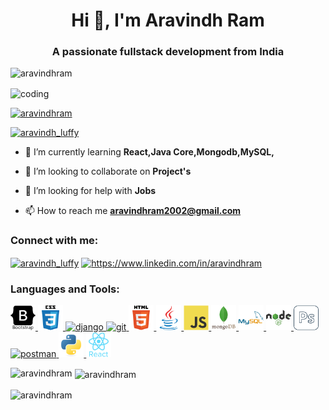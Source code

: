 <h1 align="center">Hi 👋, I'm Aravindh Ram</h1>
<h3 align="center">A passionate fullstack development from India</h3>



<p align="left"> <img src="https://komarev.com/ghpvc/?username=aravindhram&label=Profile%20views&color=0e75b6&style=flat" alt="aravindhram" /> </p>

<img align="center" alt="coding" width="400" src="https://github.com/AravindhRamB/AravindhRamB/assets/159279699/8ca47d02-5bea-4075-aa52-18ad6ca191d6">

<p align="left"> <a href="https://github.com/ryo-ma/github-profile-trophy"><img src="https://github-profile-trophy.vercel.app/?username=aravindhram" alt="aravindhram" /></a> </p>

<p align="left"> <a href="https://twitter.com/aravindh_luffy" target="blank"><img src="https://img.shields.io/twitter/follow/aravindh_luffy?logo=twitter&style=for-the-badge" alt="aravindh_luffy" /></a> </p>

- 🌱 I’m currently learning **React,Java Core,Mongodb,MySQL,**

- 👯 I’m looking to collaborate on **Project's**

- 🤝 I’m looking for help with **Jobs**

- 📫 How to reach me **aravindhram2002@gmail.com**

<h3 align="left">Connect with me:</h3>
<p align="left">
<a href="https://twitter.com/aravindh_luffy" target="blank"><img align="center" src="https://raw.githubusercontent.com/rahuldkjain/github-profile-readme-generator/master/src/images/icons/Social/twitter.svg" alt="aravindh_luffy" height="30" width="40" /></a>
<a href="https://linkedin.com/in/https://www.linkedin.com/in/aravindhram" target="blank"><img align="center" src="https://raw.githubusercontent.com/rahuldkjain/github-profile-readme-generator/master/src/images/icons/Social/linked-in-alt.svg" alt="https://www.linkedin.com/in/aravindhram" height="30" width="40" /></a>
</p>

<h3 align="left">Languages and Tools:</h3>
<p align="left"> <a href="https://getbootstrap.com" target="_blank" rel="noreferrer"> <img src="https://raw.githubusercontent.com/devicons/devicon/master/icons/bootstrap/bootstrap-plain-wordmark.svg" alt="bootstrap" width="40" height="40"/> </a> <a href="https://www.w3schools.com/css/" target="_blank" rel="noreferrer"> <img src="https://raw.githubusercontent.com/devicons/devicon/master/icons/css3/css3-original-wordmark.svg" alt="css3" width="40" height="40"/> </a> <a href="https://www.djangoproject.com/" target="_blank" rel="noreferrer"> <img src="https://cdn.worldvectorlogo.com/logos/django.svg" alt="django" width="40" height="40"/> </a> <a href="https://git-scm.com/" target="_blank" rel="noreferrer"> <img src="https://www.vectorlogo.zone/logos/git-scm/git-scm-icon.svg" alt="git" width="40" height="40"/> </a> <a href="https://www.w3.org/html/" target="_blank" rel="noreferrer"> <img src="https://raw.githubusercontent.com/devicons/devicon/master/icons/html5/html5-original-wordmark.svg" alt="html5" width="40" height="40"/> </a> <a href="https://www.java.com" target="_blank" rel="noreferrer"> <img src="https://raw.githubusercontent.com/devicons/devicon/master/icons/java/java-original.svg" alt="java" width="40" height="40"/> </a> <a href="https://developer.mozilla.org/en-US/docs/Web/JavaScript" target="_blank" rel="noreferrer"> <img src="https://raw.githubusercontent.com/devicons/devicon/master/icons/javascript/javascript-original.svg" alt="javascript" width="40" height="40"/> </a> <a href="https://www.mongodb.com/" target="_blank" rel="noreferrer"> <img src="https://raw.githubusercontent.com/devicons/devicon/master/icons/mongodb/mongodb-original-wordmark.svg" alt="mongodb" width="40" height="40"/> </a> <a href="https://www.mysql.com/" target="_blank" rel="noreferrer"> <img src="https://raw.githubusercontent.com/devicons/devicon/master/icons/mysql/mysql-original-wordmark.svg" alt="mysql" width="40" height="40"/> </a> <a href="https://nodejs.org" target="_blank" rel="noreferrer"> <img src="https://raw.githubusercontent.com/devicons/devicon/master/icons/nodejs/nodejs-original-wordmark.svg" alt="nodejs" width="40" height="40"/> </a> <a href="https://www.photoshop.com/en" target="_blank" rel="noreferrer"> <img src="https://raw.githubusercontent.com/devicons/devicon/master/icons/photoshop/photoshop-line.svg" alt="photoshop" width="40" height="40"/> </a> <a href="https://postman.com" target="_blank" rel="noreferrer"> <img src="https://www.vectorlogo.zone/logos/getpostman/getpostman-icon.svg" alt="postman" width="40" height="40"/> </a> <a href="https://www.python.org" target="_blank" rel="noreferrer"> <img src="https://raw.githubusercontent.com/devicons/devicon/master/icons/python/python-original.svg" alt="python" width="40" height="40"/> </a> <a href="https://reactjs.org/" target="_blank" rel="noreferrer"> <img src="https://raw.githubusercontent.com/devicons/devicon/master/icons/react/react-original-wordmark.svg" alt="react" width="40" height="40"/> </a> </p>

<p><img align="left" src="https://github-readme-stats.vercel.app/api/top-langs?username=aravindhram&show_icons=true&locale=en&layout=compact" alt="aravindhram" /></p>

<p>&nbsp;<img align="center" src="https://github-readme-stats.vercel.app/api?username=aravindhram&show_icons=true&locale=en" alt="aravindhram" /></p>

<p><img align="center" src="https://github-readme-streak-stats.herokuapp.com/?user=aravindhram&" alt="aravindhram" /></p>
